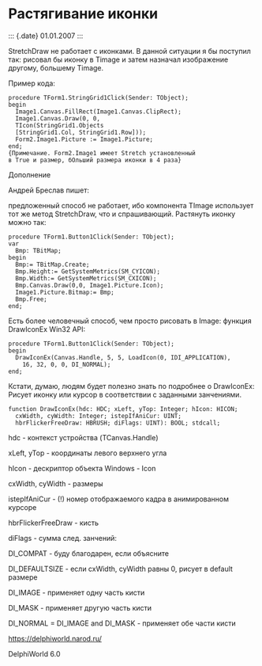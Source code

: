Растягивание иконки
===================

::: {.date}
01.01.2007
:::

StretchDraw не работает с иконками. В данной ситуации я бы поступил так:
рисовал бы иконку в Timage и затем назначал изображение другому,
большему Timage.

Пример кода:

    procedure TForm1.StringGrid1Click(Sender: TObject);
    begin
      Image1.Canvas.FillRect(Image1.Canvas.ClipRect);
      Image1.Canvas.Draw(0, 0,
      TIcon(StringGrid1.Objects
      [StringGrid1.Col, StringGrid1.Row]));
      Form2.Image1.Picture := Image1.Picture;
    end;
    {Примечание. Form2.Image1 имеет Stretch установленный
    в True и размер, бОльший размера иконки в 4 раза}

Дополнение

Андрей Бреслав пишет:

предложенный способ не работает, ибо компонента TImage использует тот же
метод StretchDraw, что и спрашивающий. Растянуть иконку можно так:

    procedure TForm1.Button1Click(Sender: TObject);
    var
      Bmp: TBitMap;
    begin
      Bmp:= TBitMap.Create;
      Bmp.Height:= GetSystemMetrics(SM_CYICON);
      Bmp.Width:= GetSystemMetrics(SM_CXICON);
      Bmp.Canvas.Draw(0,0, Image1.Picture.Icon);
      Image1.Picture.Bitmap:= Bmp;
      Bmp.Free;
    end;

Есть более человечный способ, чем просто рисовать в Image: функция
DrawIconEx Win32 API:

    procedure TForm1.Button1Click(Sender: TObject);
    begin
      DrawIconEx(Canvas.Handle, 5, 5, LoadIcon(0, IDI_APPLICATION),
        16, 32, 0, 0, DI_NORMAL);
    end;

Кстати, думаю, людям будет полезно знать по подробнее о DrawIconEx:
Рисует иконку или курсор в соответствии с заданными занчениями.

    function DrawIconEx(hdc: HDC; xLeft, yTop: Integer; hIcon: HICON;
      cxWidth, cyWidth: Integer; istepIfAniCur: UINT;
      hbrFlickerFreeDraw: HBRUSH; diFlags: UINT): BOOL; stdcall;

hdc - контекст устройства (TCanvas.Handle)

xLeft, yTop - координаты левого верхнего угла

hIcon - дескриптор объекта Windows - Icon

cxWidth, cyWidth - размеры

istepIfAniCur - (!) номер отображаемого кадра в анимированном курсоре

hbrFlickerFreeDraw - кисть

diFlags - сумма след. занчений:

DI\_COMPAT - буду благодарен, если объясните

DI\_DEFAULTSIZE - если cxWidth, cyWidth равны 0, рисует в default
размере

DI\_IMAGE - применяет одну часть кисти

DI\_MASK - применяет другую часть кисти

DI\_NORMAL = DI\_IMAGE and DI\_MASK - применяет обе части кисти

<https://delphiworld.narod.ru/>

DelphiWorld 6.0
